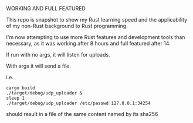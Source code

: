WORKING AND FULL FEATURED


This repo is snapshot to show my Rust learning speed and the applicability of my non-Rust background to Rust programming.

I'm now attempting to use more Rust features and development tools than necessary, as it was working after 8 hours and full featured after 14.

If run with no args, it will listen for uploads.

With args it will send a file.  

i.e.
```
cargo build
./target/debug/udp_uploader &
sleep 1
./target/debug/udp_uploader /etc/passwd 127.0.0.1:34254
```

should result in a file of the same content named by its sha256

